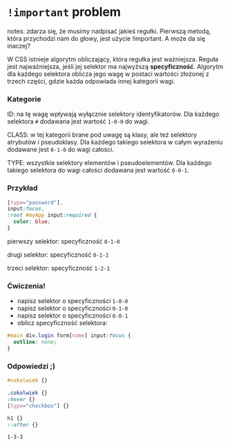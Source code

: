 # `!important` problem

notes: zdarza się, że musimy nadpisać jakieś regułki. Pierwszą metodą,
która przychodzi nam do głowy, jest użycie !important. A może da się inaczej?


W CSS istnieje algorytm obliczający, która regułka jest ważniejsza.
Reguła jest najważniejsza, jeśli jej selektor ma najwyższą
**specyficzność**<!-- .element: style="color:red"-->.
Algorytm dla każdego selektora oblicza jego wagę w postaci wartości
złożonej z trzech części, gdzie każda odpowiada innej kategorii wagi.


### Kategorie

ID: na tę wagę wpływają wyłącznie selektory identyfikatorów.
Dla każdego selektora `#` dodawana jest wartość `1-0-0` do wagi.
<!-- .element: class="fragment fade-in-then-semi-out" style="text-align:left" -->

CLASS: w tej kategorii brane pod uwagę są klasy, ale też selektory
atrybutów i pseudoklasy. Dla każdego takiego selektora w całym wyrażeniu
dodawane jest `0-1-0`<!-- .element: style="white-space:nowrap" --> do wagi całości.
<!-- .element: class="fragment fade-in-then-semi-out" style="text-align:left" -->

TYPE: wszystkie selektory elementów i pseudoelementów. Dla każdego takiego
selektora do wagi całości dodawana jest wartość `0-0-1`.
<!-- .element: class="fragment fade-in" style="text-align:left" -->


### Przykład

```css
[type="password"],
input:focus,
:root #myApp input:required {
  color: blue;
}
```

pierwszy selektor: specyficzność `0-1-0`
<!-- .element: class="fragment fade-in-then-semi-out" -->

drugi selektor: specyficzność `0-1-1`
<!-- .element: class="fragment fade-in-then-semi-out" -->

trzeci selektor: specyficzność `1-2-1`
<!-- .element: class="fragment fade-in" -->


### Ćwiczenia!

 * <!-- .element: class="fragment fade-in" -->
   napisz selektor o specyficzności `1-0-0`
 * <!-- .element: class="fragment fade-in" -->
   napisz selektor o specyficzności `0-1-0`
 * <!-- .element: class="fragment fade-in" -->
   napisz selektor o specyficzności `0-0-1`
 * <!-- .element: class="fragment fade-in" -->
   oblicz specyficzność selektora:
  ```css
  #main div.login form[name] input:focus {
    outline: none;
  }
  ```


### Odpowiedzi ;)

```css
#cokolwiek {}
```
<!-- .element: class="fragment fade-in" -->

```css
.cokolwiek {}
:hover {}
[type="checkbox"] {}
```
<!-- .element: class="fragment fade-in" -->

```css
h1 {}
::after {}
```
<!-- .element: class="fragment fade-in" -->

```text
1-3-3
```
<!-- .element: class="fragment fade-in" -->
